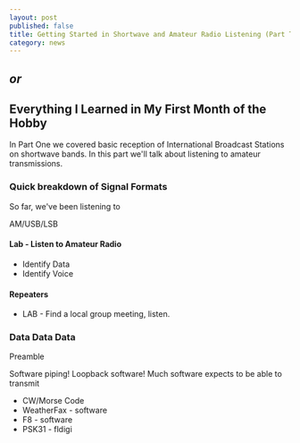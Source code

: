 ```yaml
---
layout: post
published: false
title: Getting Started in Shortwave and Amateur Radio Listening (Part Two)
category: news
---
```


## *or*

## Everything I Learned in My First Month of the Hobby

In Part One we covered basic reception of International Broadcast Stations on shortwave bands. In this part we'll talk about listening to amateur transmissions.

### Quick breakdown of Signal Formats

So far, we've been listening to 

AM/USB/LSB

#### Lab - Listen to Amateur Radio

* Identify Data
* Identify Voice

#### Repeaters

* LAB - Find a local group meeting, listen.

### Data Data Data

Preamble

Software piping!
Loopback software!
Much software expects to be able to transmit

* CW/Morse Code
* WeatherFax - software
* F8 - software
* PSK31 - fldigi
